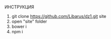 ИНСТРУКЦИЯ

1. git clone https://github.com/Libarus/dz1.git site
2. open "site" folder
3. bower i
4. npm i
